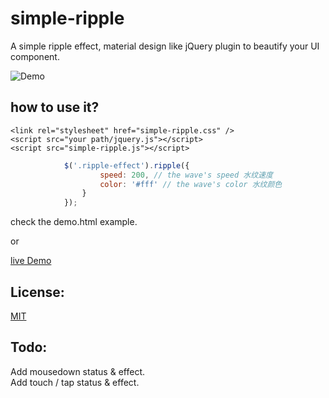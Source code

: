 # simple-ripple
A simple ripple effect, material design like jQuery plugin to beautify your UI component.
   
![Demo](http://7xsj8c.com1.z0.glb.clouddn.com/img/145805586.gif) 

## how to use it?
```
<link rel="stylesheet" href="simple-ripple.css" />
<script src="your path/jquery.js"></script>
<script src="simple-ripple.js"></script>
```
```javascript
            $('.ripple-effect').ripple({
                    speed: 200, // the wave's speed 水纹速度
                    color: '#fff' // the wave's color 水纹颜色
                }
            });
```
check the demo.html example.

or

[live Demo](http://www.iampua.com/pui/ripple.html)   
   
## License:

[MIT](https://github.com/hiooyUI/simple-ripple/blob/master/LICENSE)

## Todo:

Add mousedown status & effect.   
Add touch / tap status & effect.
